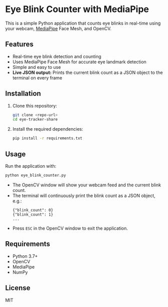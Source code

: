 # Eye Blink Counter with MediaPipe

This is a simple Python application that counts eye blinks in real-time using your webcam, [MediaPipe](https://google.github.io/mediapipe/) Face Mesh, and OpenCV.

## Features
- Real-time eye blink detection and counting
- Uses MediaPipe Face Mesh for accurate eye landmark detection
- Simple and easy to use
- **Live JSON output:** Prints the current blink count as a JSON object to the terminal on every frame

## Installation

1. Clone this repository:
   ```bash
   git clone <repo-url>
   cd eye-tracker-share
   ```
2. Install the required dependencies:
   ```bash
   pip install -r requirements.txt
   ```

## Usage

Run the application with:
```bash
python eye_blink_counter.py
```

- The OpenCV window will show your webcam feed and the current blink count.
- The terminal will continuously print the blink count as a JSON object, e.g.:
  ```
  {"blink_count": 0}
  {"blink_count": 1}
  ...
  ```
- Press `ESC` in the OpenCV window to exit the application.

## Requirements
- Python 3.7+
- OpenCV
- MediaPipe
- NumPy

## License
MIT 